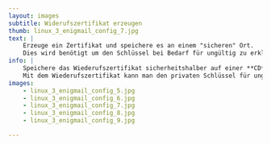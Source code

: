 ```yaml
---
layout: images
subtitle: Widerufszertifikat erzeugen
thumb: linux_3_enigmail_config_7.jpg
text: |
    Erzeuge ein Zertifikat und speichere es an einem "sicheren" Ort.  
    Dies wird benötigt um den Schlüssel bei Bedarf für ungültig zu erklären.
info: |
    Speichere das Wiederufszertifikat sicherheitshalber auf einer **CD** oder einem **USB Stick**.  
    Mit dem Wiederufszertifikat kann man den privaten Schlüssel für ungültig erklären, um, bei Diebstahl des Schlüssels, Mißbrauch (Identitätdiebstahl, mitlesen von verschlüsselten E-Mails) zu verhindern.
images:
    - linux_3_enigmail_config_5.jpg
    - linux_3_enigmail_config_6.jpg
    - linux_3_enigmail_config_7.jpg
    - linux_3_enigmail_config_8.jpg
    - linux_3_enigmail_config_9.jpg

---
```

